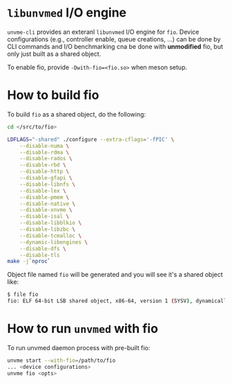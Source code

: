 # `libunvmed` I/O engine

`unvme-cli` provides an exteranl `libunvmed` I/O engine for `fio`.  Device
configurations (e.g., controller enable, queue creations, ...) can be done by
CLI commands and I/O benchmarking cna be done with **unmodified** fio, but only
just built as a shared object.

To enable fio, provide `-Dwith-fio=<fio.so>` when meson setup.

# How to build fio
To build `fio` as a shared object, do the following:

```bash
cd </src/to/fio>

LDFLAGS="-shared" ./configure --extra-cflags='-fPIC' \
	--disable-numa \
	--disable-rdma \
	--disable-rados \
	--disable-rbd \
	--disable-http \
	--disable-gfapi \
	--disable-libnfs \
	--disable-lex \
	--disable-pmem \
	--disable-native \
	--disable-xnvme \
	--disable-isal \
	--disable-libblkio \
	--disable-libzbc \
	--disable-tcmalloc \
	--dynamic-libengines \
	--disable-dfs \
	--disable-tls
make -j`nproc`
```

Object file named `fio` will be generated and you will see it's a shared
object like:

```bash
$ file fio
fio: ELF 64-bit LSB shared object, x86-64, version 1 (SYSV), dynamically linked, BuildID[sha1]=a07596014a8a4b688aa15c64338975e8ae4b3615, with debug_info, not stripped
```

# How to run `unvmed` with fio
To run unvmed daemon process with pre-built fio:

```bash
unvme start --with-fio=/path/to/fio
... <device configurations>
unvme fio <opts>
```
